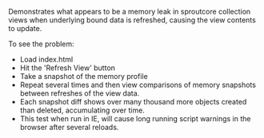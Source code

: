 Demonstrates what appears to be a memory leak in sproutcore collection views when underlying bound data is refreshed, causing the view contents to update.

To see the problem:

  * Load index.html
  * Hit the 'Refresh View' button
  * Take a snapshot of the memory profile
  * Repeat several times and then view comparisons of memory snapshots between refreshes of the view data.
  * Each snapshot diff shows over many thousand more objects created than deleted, accumulating over time.
  * This test when run in IE, will cause long running script warnings in the browser after several reloads.